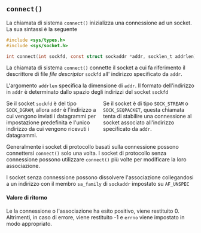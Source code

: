 ## `connect()`

La chiamata di sistema `connect()` inizializza una connessione ad un socket. La sua sintassi è la seguente

```c
#include <sys/types.h>
#include <sys/socket.h>

int connect(int sockfd, const struct sockaddr *addr, socklen_t addrlen);
```

La chiamata di sistema `connect()` connette il socket a cui fa riferimento il descrittore di file *file descriptor* `sockfd` all' indirizzo specificato da `addr`.

L'argomento `addrlen` specifica la dimensione di `addr`. Il formato dell'indirizzo in `addr` è determinato dallo spazio degli indirizzi del socket `sockfd`

<div style="column-count: 2">
    <div>
        Se il socket <code>sockfd</code> è del tipo <code>SOCK_DGRAM</code>, allora <code>addr</code> è l'indirizzo a cui vengono inviati i datagrammi per impostazione predefinita e l'unico indirizzo da cui vengono ricevuti i datagrammi.
    </div>
    <div>
        Se il socket è di tipo <code>SOCK_STREAM</code> o <code>SOCK_SEQPACKET</code>, questa chiamata tenta di stabilire una connessione al socket associato all'indirizzo specificato da <code>addr</code>.
    </div>
</div>

Generalmente i socket di protocollo basati sulla connessione possono connettersi `connect()` solo una volta. I socket di protocollo senza connessione possono utilizzare `connect()` più volte per modificare la loro associazione. 

I socket senza connessione possono dissolvere l'associazione collegandosi a un indirizzo con il membro `sa_family` di `sockaddr` impostato su `AF_UNSPEC`

#### Valore di ritorno

Le la connessione o l'associazione ha esito positivo, viene restituito 0. Altrimenti, in caso di errore, viene restituito -1 e `errno` viene impostato in modo appropriato.
